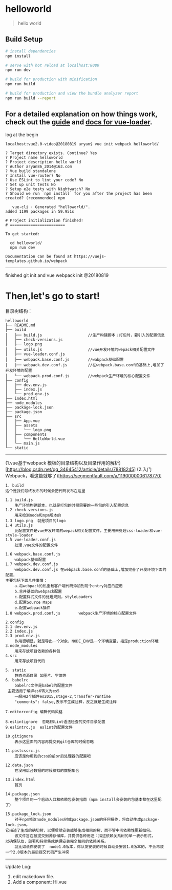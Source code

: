 # helloworld

> hello world

## Build Setup

``` bash
# install dependencies
npm install

# serve with hot reload at localhost:8080
npm run dev

# build for production with minification
npm run build

# build for production and view the bundle analyzer report
npm run build --report 
```

For a detailed explanation on how things work, check out the [guide](http://vuejs-templates.github.io/webpack/) and [docs for vue-loader](http://vuejs.github.io/vue-loader).
---
log at the begin
```
localhost:vue2.0-video@20180819 aryan$ vue init webpack helloworld/

? Target directory exists. Continue? Yes
? Project name helloworld
? Project description hello world
? Author aryan86_2014@163.com
? Vue build standalone
? Install vue-router? No
? Use ESLint to lint your code? No
? Set up unit tests No
? Setup e2e tests with Nightwatch? No
? Should we run `npm install` for you after the project has been created? (recommended) npm

   vue-cli · Generated "helloworld/".
added 1199 packages in 59.951s

# Project initialization finished!
# ========================

To get started:

  cd helloworld/
  npm run dev

Documentation can be found at https://vuejs-templates.github.io/webpack
```
---
finished git init and vue webpack init @20180819
# Then,let's go to start!

目录树结构：
```
helloworld
├── README.md
├── build
│   ├── build.js                    //生产构建脚本；打包时，要引入的配置信息
│   ├── check-versions.js
│   ├── logo.png
│   ├── utils.js                    //vue开发环境的wepack相关配置文件
│   ├── vue-loader.conf.js
│   ├── webpack.base.conf.js        //wabpack基础配置
│   ├── webpack.dev.conf.js         //在webpack.base.conf的基础上,增加了开发环境的配置
│   └── webpack.prod.conf.js        //webpack生产环境的核心配置文件
├── config
│   ├── dev.env.js
│   ├── index.js
│   └── prod.env.js
├── index.html
├── node_modules
├── package-lock.json
├── package.json
├── src
│   ├── App.vue
│   ├── assets
│   │   └── logo.png
│   ├── components
│   │   └── HelloWorld.vue
│   └── main.js
└── static
```
---
(1.vue基于webpack 模板的目录结构以及目录作用的解析)[https://blog.csdn.net/qq_34645412/article/details/78818245]
(2.入门 Webpack，看这篇就够了)[https://segmentfault.com/a/1190000006178770]
```
1. build
这个是我们最终发布的时候会把代码发布在这里

1.1 build.js
    生产环境构建脚本，也就是打包的时候需要的一些包的引入配置信息
1.2 check-versions.js  
    用来检测node和npm版本的
1.3 logo.png  就是项目的logo
1.4 utils.js  
    此配置文件是vue开发环境的wepack相关配置文件，主要用来处理css-loader和vue-style-loader
1.5 vue-loader.conf.js
    处理.vue文件的配置文件

1.6 webpack.base.conf.js
    wabpack基础配置
1.7 webpack.dev.conf.js
    webpack.dev.conf.js 在webpack.base.conf的基础上,增加完善了开发环境下面的配置，
主要包括下面几件事情：
    a.将webpack的热重载客户端代码添加到每个entry对应的应用
    b.合并基础的webpack配置
    c.配置样式文件的处理规则，styleLoaders
    d.配置Source Maps
    e.配置webpack插件
1.8 webpack.prod.conf.js        webpack生产环境的核心配置文件

2.config
2.1 dev.env.js
2.2 index.js
2.3 prod.env.js
    作用很明显，就是导出一个对象，NODE_ENV是一个环境变量，指定production环境
3.node_modules
    用来存放项目依赖的各种包
4.src
    用来存放项目代码

5. static
    静态资源目录 如图片、字体等
6. babelrc
    babelrc文件是babel的配置文件
 主要适用于编译es6转义为es5
    一般用2个插件es2015,stage-2,transfer-runtime
    "comments": false,表示不生成注释，反之就是生成注释

7.editorconfig 编辑代码风格

8.eslintignore  忽略ESLint语法检查的文件目录配置
9.eslintrc.js  eslint的配置文件

10.gitignore
    表示这里面的内容再提交到git仓库的时候忽略

11.postcssrc.js
    应该是你用到的css的前or后处理器的配置吧

12.data.json
    在没用后台数据的时候模拟的数据集合

13.index.html
    首页

14.package.json
    整个项目的一个启动入口和依赖包安装指南（npm install会安装的包基本都在这里配了）

15.package_lock.json
    对于npm修改node_modules树或package.json的任何操作，将自动生成package-lock.json。 
它描述了生成的确切树，以便后续安装能够生成相同的树，而不管中间依赖性更新如何。
    该文件旨在被提交到源存储库，并提供各种用途：描述依赖关系树的单一表示形式，
以确保队友，部署和持续集成确保安装完全相同的依赖关系。
    就比如说你安装了  node1.0版本，你队友安装的时候自动会安装1.0版本的，不会再装一个2.0版本的最后提交代码产生冲突
```
---

Update Log:
1. edit makedown file.
2. Add a component: Hi.vue
    
